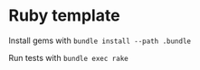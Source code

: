 # Ruby template

Install gems with `bundle install --path .bundle`

Run tests with `bundle exec rake`
